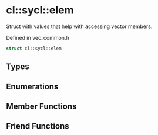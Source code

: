 # cl::sycl::elem

Struct with values that help with accessing vector members. 

Defined in vec_common.h

```cpp
struct cl::sycl::elem
```

## Types

## Enumerations

## Member Functions


## Friend Functions

